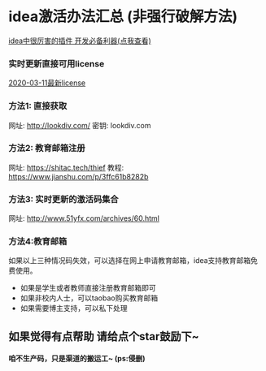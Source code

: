 # idea激活办法汇总 (非强行破解方法)
[idea中很厉害的插件 开发必备利器(点我查看)](https://github.com/baibisen/idea-plugins-collector)  
### 实时更新直接可用license
[2020-03-11最新license](https://www.baidu.com)

### 方法1: 直接获取
网址:  http://lookdiv.com/
密钥:  lookdiv.com

### 方法2: 教育邮箱注册
网址:  https://shitac.tech/thief
教程:  https://www.jianshu.com/p/3ffc61b8282b 

### 方法3: 实时更新的激活码集合
网址:  http://www.51yfx.com/archives/60.html  

### 方法4:教育邮箱
如果以上三种情况码失效，可以选择在网上申请教育邮箱，idea支持教育邮箱免费使用。
- 如果是学生或者教师直接注册教育邮箱即可
- 如果非校内人士，可以taobao购买教育邮箱
- 如果需要博主支持，可以私下处理

## 如果觉得有点帮助 请给点个star鼓励下~
#### 咱不生产码，只是渠道的搬运工~ (ps:侵删)

